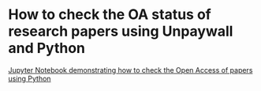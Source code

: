 # How to check the OA status of research papers using Unpaywall and Python
[Jupyter Notebook demonstrating how to check the Open Access of papers using Python](https://github.com/shanej90/checking_paper_oa_status_with_python/blob/main/Check%20OA%20status%20with%20Python.ipynb)

